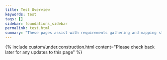 ```yaml
---
title: Test Overview
keywords: test
tags: []
sidebar: foundations_sidebar
permalink: test.html
summary: "These pages assist with requirements gathering and mapping stages of a FHIR API development process."
---
```

{% include custom/under.construction.html content="Please check back later for any updates to this page" %}




